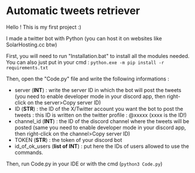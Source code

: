 # Automatic tweets retriever
Hello ! This is my first project :)

I made a twitter bot with Python (you can host it on websites like SolarHosting.cc btw)

First, you will need to run "Installation.bat" to install all the modules needed. You can also just put in your cmd : `python.exe -m pip install -r requirements.txt`

Then, open the "Code.py" file and write the following informations : 
- server (**INT**) : write the server ID in which the bot will post the tweets (you need to enable developer mode in your discord app, then right-click on the server>Copy server ID)
- ID (**STR**) : the ID of the X/Twitter account you want the bot to post the tweets : this ID is written on the twitter profile : @xxxxx (xxxx is the ID!)
- channel_id (**INT**) : the ID of the discord channel where the tweets will be posted (same you need to enable developer mode in your discord app, then right-click on the channel>Copy server ID)
- TOKEN (**STR**) : the token of your discord bot
- id_of_ok_users (**list of INT**) : put here the IDs of users allowed to use the commands.

Then, run Code.py in your IDE or with the cmd (`python3 Code.py`)
